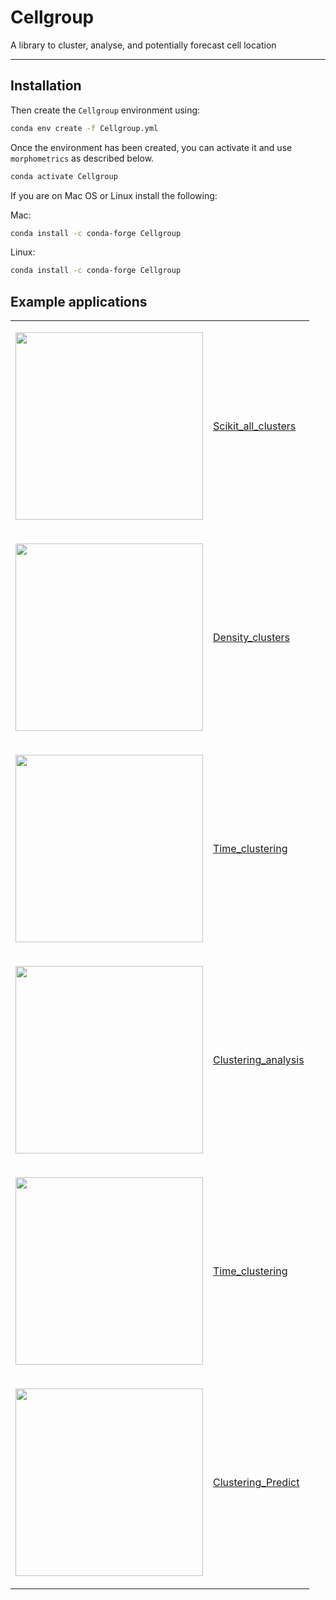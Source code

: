 # Cellgroup

A library to cluster, analyse, and potentially forecast cell location

----------------------------------
## Installation

Then create the `Cellgroup` environment using:

```bash
conda env create -f Cellgroup.yml
```

Once the environment has been created, you can activate it and use `morphometrics` as described below.

```bash
conda activate Cellgroup
```

If you are on Mac OS or Linux install the following:

Mac:

```bash
conda install -c conda-forge Cellgroup
```

Linux:

```bash
conda install -c conda-forge Cellgroup
```

## Example applications
<table border="0">
<tr><td>


<img src="https://github.com/kevinyamauchi/morphometrics/raw/main/resources/surface_distance_measurement.gif"
width="300"/>

</td><td>

[Scikit_all_clusters](https://github.com/kevinyamauchi/morphometrics/blob/main/examples/surface_distance_measurement.ipynb)

</td></tr><tr><td>

<img src="https://github.com/kevinyamauchi/morphometrics/raw/main/resources/region_props_plugin.png"
width="300"/>

</td><td>

[Density_clusters](https://github.com/kevinyamauchi/morphometrics/blob/main/examples/measure_with_widget.py)

</td></tr><tr><td>

<img src="https://github.com/kevinyamauchi/morphometrics/raw/main/resources/object_classification.png"
width="300"/>

</td><td>

[Time_clustering](https://github.com/kevinyamauchi/morphometrics/blob/main/examples/object_classification.ipynb)

</td></tr><tr><td>

<img src="https://github.com/kevinyamauchi/morphometrics/raw/main/resources/mesh_object.png"
width="300"/>

</td><td>

[Clustering_analysis](https://github.com/kevinyamauchi/morphometrics/blob/main/examples/mesh_binary_mask.ipynb)

</td></tr><tr><td>


<img src="https://github.com/kevinyamauchi/morphometrics/raw/main/resources/mesh_object.png"
width="300"/>

</td><td>
  
[Time_clustering](https://github.com/kevinyamauchi/morphometrics/blob/main/examples/object_classification.ipynb)

</td></tr><tr><td>


<img src="https://github.com/kevinyamauchi/morphometrics/raw/main/resources/mesh_object.png"
width="300"/>

</td><td>

[Clustering_Predict](https://github.com/kevinyamauchi/morphometrics/blob/main/examples/mesh_binary_mask.ipynb)

</td></tr></table>
